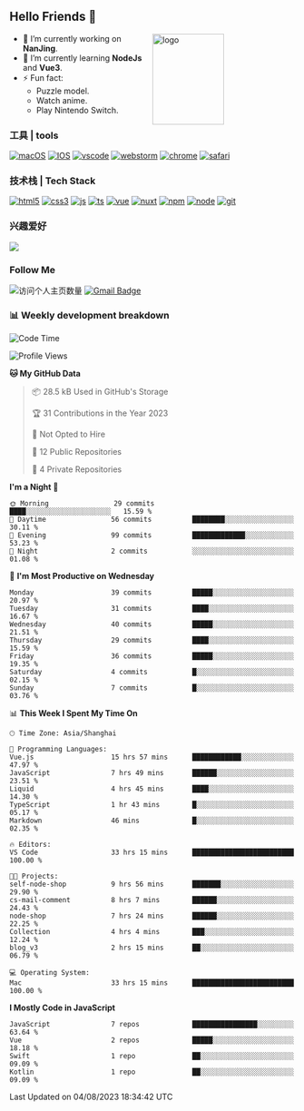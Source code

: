 ## Hello Friends 👋

<img src="https://github-readme-stats.vercel.app/api?username=Eugeniocode&show_icons=true&theme=vue" alt="logo" height="160" align="right" width="50%" />

- 🔭 I’m currently working on **NanJing**.
- 🌱 I’m currently learning **NodeJs** and **Vue3**.
- ⚡ Fun fact: 
  - Puzzle model.
  - Watch anime.
  - Play Nintendo Switch.



### 工具 | tools

[![macOS](https://img.shields.io/badge/PC-Macbookpro-success?style=flat-square&logo=apple&logoColor=ffffff)]()
[![IOS](https://img.shields.io/badge/MOBILE-iPhone-ff69b4?style=flat-square&logo=apple&logoColor=ffffff)]()
[![vscode](https://img.shields.io/badge/IDE-Visual%20Studio%20Code-blue?style=flat-square&logo=visualstudiocode&logoColor=ffffff)]()
[![webstorm](https://img.shields.io/badge/IDE-webstorm-528DD7?logo=webstorm&logoColor=#ffffff)]()
[![chrome](https://img.shields.io/badge/BROWSER-Chrome-orange?style=flat-square&logo=googlechrome&logoColor=ffffff)]()
[![safari](https://img.shields.io/badge/BROWSER-Safari-yellow?style=flat-square&logo=safari&logoColor=ffffff)]()

### 技术栈 | Tech Stack
[![html5](https://img.shields.io/badge/-HTML5-F16528?style=flat-square&logo=html5&logoColor=ffffff)]()
[![css3](https://img.shields.io/badge/-CSS3-3699D5?style=flat-square&logo=css3&logoColor=ffffff)]()
[![js](https://img.shields.io/badge/-Javascript-F0DA50?style=flat-square&logo=javascript&logoColor=ffffff)]()
[![ts](https://img.shields.io/badge/-Typescript-083061?style=flat-square&logo=typescript&logoColor=ffffff)]()
[![vue](https://img.shields.io/badge/-Vue.js-3DB784?style=flat-square&logo=vuedotjs&logoColor=ffffff)]()
[![nuxt](https://img.shields.io/badge/-Nuxt.js-3DB784?style=flat-square&logo=nuxtdotjs&logoColor=ffffff)]()
[![npm](https://img.shields.io/badge/-NPM-CD3939?style=flat-square&logo=npm&logoColor=ffffff)]()
[![node](https://img.shields.io/badge/-Node.js-80BD00?style=flat-square&logo=nodedotjs&logoColor=ffffff)]()
[![git](https://img.shields.io/badge/-Git-F05133?style=flat-square&logo=git&logoColor=ffffff)]()

### 兴趣爱好

![](https://img.shields.io/badge/-Nintendo%20Switch-e60012?style=flat-square&logo=nintendo%20switch&logoColor=ffffff)

### Follow Me
![访问个人主页数量](https://komarev.com/ghpvc/?username=Eugeniocode&color=blue)
[![Gmail Badge](https://img.shields.io/badge/mail-eugeniocode@yeah.net-blue?style=flat&logo=Gmail&logoColor=white&link=mailto:eugeniocode@yeah.net)](mailto:eugeniocode@yeah.net)


### 📊 Weekly development breakdown
<!--START_SECTION:waka-->
![Code Time](http://img.shields.io/badge/Code%20Time-1%2C782%20hrs%2035%20mins-blue)

![Profile Views](http://img.shields.io/badge/Profile%20Views-45-blue)

**🐱 My GitHub Data** 

> 📦 28.5 kB Used in GitHub's Storage 
 > 
> 🏆 31 Contributions in the Year 2023
 > 
> 🚫 Not Opted to Hire
 > 
> 📜 12 Public Repositories 
 > 
> 🔑 4 Private Repositories 
 > 
**I'm a Night 🦉** 

```text
🌞 Morning                29 commits          ████░░░░░░░░░░░░░░░░░░░░░   15.59 % 
🌆 Daytime                56 commits          ████████░░░░░░░░░░░░░░░░░   30.11 % 
🌃 Evening                99 commits          █████████████░░░░░░░░░░░░   53.23 % 
🌙 Night                  2 commits           ░░░░░░░░░░░░░░░░░░░░░░░░░   01.08 % 
```
📅 **I'm Most Productive on Wednesday** 

```text
Monday                   39 commits          █████░░░░░░░░░░░░░░░░░░░░   20.97 % 
Tuesday                  31 commits          ████░░░░░░░░░░░░░░░░░░░░░   16.67 % 
Wednesday                40 commits          █████░░░░░░░░░░░░░░░░░░░░   21.51 % 
Thursday                 29 commits          ████░░░░░░░░░░░░░░░░░░░░░   15.59 % 
Friday                   36 commits          █████░░░░░░░░░░░░░░░░░░░░   19.35 % 
Saturday                 4 commits           █░░░░░░░░░░░░░░░░░░░░░░░░   02.15 % 
Sunday                   7 commits           █░░░░░░░░░░░░░░░░░░░░░░░░   03.76 % 
```


📊 **This Week I Spent My Time On** 

```text
🕑︎ Time Zone: Asia/Shanghai

💬 Programming Languages: 
Vue.js                   15 hrs 57 mins      ████████████░░░░░░░░░░░░░   47.97 % 
JavaScript               7 hrs 49 mins       ██████░░░░░░░░░░░░░░░░░░░   23.51 % 
Liquid                   4 hrs 45 mins       ████░░░░░░░░░░░░░░░░░░░░░   14.30 % 
TypeScript               1 hr 43 mins        █░░░░░░░░░░░░░░░░░░░░░░░░   05.17 % 
Markdown                 46 mins             █░░░░░░░░░░░░░░░░░░░░░░░░   02.35 % 

🔥 Editors: 
VS Code                  33 hrs 15 mins      █████████████████████████   100.00 % 

🐱‍💻 Projects: 
self-node-shop           9 hrs 56 mins       ███████░░░░░░░░░░░░░░░░░░   29.90 % 
cs-mail-comment          8 hrs 7 mins        ██████░░░░░░░░░░░░░░░░░░░   24.43 % 
node-shop                7 hrs 24 mins       ██████░░░░░░░░░░░░░░░░░░░   22.25 % 
Collection               4 hrs 4 mins        ███░░░░░░░░░░░░░░░░░░░░░░   12.24 % 
blog_v3                  2 hrs 15 mins       ██░░░░░░░░░░░░░░░░░░░░░░░   06.79 % 

💻 Operating System: 
Mac                      33 hrs 15 mins      █████████████████████████   100.00 % 
```

**I Mostly Code in JavaScript** 

```text
JavaScript               7 repos             ████████████████░░░░░░░░░   63.64 % 
Vue                      2 repos             █████░░░░░░░░░░░░░░░░░░░░   18.18 % 
Swift                    1 repo              ██░░░░░░░░░░░░░░░░░░░░░░░   09.09 % 
Kotlin                   1 repo              ██░░░░░░░░░░░░░░░░░░░░░░░   09.09 % 
```




 Last Updated on 04/08/2023 18:34:42 UTC
<!--END_SECTION:waka-->

